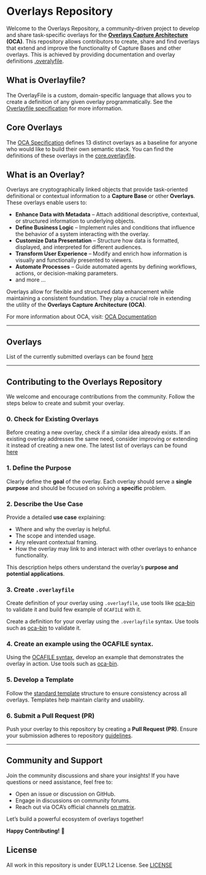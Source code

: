 # Overlays Repository

Welcome to the Overlays Repository, a community-driven project to develop and share task-specific overlays for the **[Overlays Capture Architecture](https://oca.colossi.network) (OCA)**. This repository allows contributors to create, share and find overlays that extend and improve the functionality of Capture Bases and other overlays. This is achieved by providing documentation and overlay definitions [.overalyfile](https://oca.colossi.network/specification/overlayfile).

## What is Overlayfile?

The OverlayFile is a custom, domain-specific language that allows you to create a definition of any given overlay programmatically. See the [Overlayfile specification](https://oca.colossi.network/specification/overlayfile) for more information.

## Core Overlays

The [OCA Specification](https://oca.colossi.network/specification/) defines 13 distinct overlays as a baseline for anyone who would like to build their own semantic stack. You can find the definitions of these overlays in the [core.overlayfile](/core.overlayfile).


## What is an Overlay?

Overlays are cryptographically linked objects that provide task-oriented definitional or contextual information to a **Capture Base** or other **Overlays**. These overlays enable users to:

- **Enhance Data with Metadata** – Attach additional descriptive, contextual, or structured information to underlying objects.
- **Define Business Logic** – Implement rules and conditions that influence the behavior of a system interacting with the overlay.
- **Customize Data Presentation** – Structure how data is formatted, displayed, and interpreted for different audiences.
- **Transform User Experience** – Modify and enrich how information is visually and functionally presented to viewers.
- **Automate Processes** – Guide automated agents by defining workflows, actions, or decision-making parameters.
- and more ...

Overlays allow for flexible and structured data enhancement while maintaining a consistent foundation. They play a crucial role in extending the utility of the **Overlays Capture Architecture (OCA)**.

For more information about OCA, visit: [OCA Documentation](https://oca.colossi.network)

---

## Overlays

List of the currently submitted overlays can be found [here](/overlays.md)

---

## Contributing to the Overlays Repository

We welcome and encourage contributions from the community. Follow the steps below to create and submit your overlay.

### 0. Check for Existing Overlays

Before creating a new overlay, check if a similar idea already exists. If an existing overlay addresses the same need, consider improving or extending it instead of creating a new one.
The latest list of overlays can be found [here](/overlays.md)

### 1. Define the Purpose
Clearly define the **goal** of the overlay. Each overlay should serve a **single purpose** and should be focused on solving a **specific** problem.

### 2. Describe the Use Case
Provide a detailed **use case** explaining:
- Where and why the overlay is helpful.
- The scope and intended usage.
- Any relevant contextual framing.
- How the overlay may link to and interact with other overlays to enhance functionality.

This description helps others understand the overlay’s **purpose and potential applications**.

### 3. Create `.overlayfile`

Create definition of your overlay using `.overlayfile`, use tools like [oca-bin](https://github.com/THCLab/oca-bin/releases) to validate it and build few example of `OCAFILE` with it.

Create a definition for your overlay using the `.overlayfile` syntax. Use tools such as [oca-bin](https://github.com/THCLab/oca-bin/releases) to validate it.

### 4. Create an example using the OCAFILE syntax.
Using the [OCAFILE syntax](https://oca.colossi.network/specification/ocafile.html), develop an example that demonstrates the overlay in action. Use tools such as [oca-bin](https://github.com/THCLab/oca-bin/releases).

### 5. Develop a Template
Follow the [standard template](/template.md) structure to ensure consistency across all overlays. Templates help maintain clarity and usability.

### 6. Submit a Pull Request (PR)
Push your overlay to this repository by creating a **Pull Request (PR)**. Ensure your submission adheres to repository [guidelines](/guidelines.md).

---

## Community and Support

Join the community discussions and share your insights! If you have questions or need assistance, feel free to:
- Open an issue or discussion on GitHub.
- Engage in discussions on community forums.
- Reach out via OCA’s official channels [on matrix](https://matrix.to/#/#oca-community:matrix.org).

Let’s build a powerful ecosystem of overlays together!

**Happy Contributing!** 🚀

## License

All work in this repository is under EUPL1.2 License. See [LICENSE](/LICENSE)
